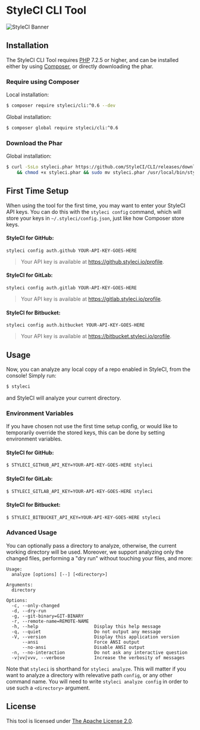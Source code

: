 # StyleCI CLI Tool

![StyleCI Banner](https://user-images.githubusercontent.com/2829600/72653462-e6dd0e80-3982-11ea-8d12-9cc1e5057af1.jpg)

## Installation

The StyleCI CLI Tool requires [PHP](https://php.net) 7.2.5 or higher, and can be installed either by using [Composer](https://getcomposer.org/), or directly downloading the phar.

### Require using Composer

Local installation:

```bash
$ composer require styleci/cli:^0.6 --dev
```

Global installation:

```bash
$ composer global require styleci/cli:^0.6
```

### Download the Phar

Global installation:

```bash
$ curl -SsLo styleci.phar https://github.com/StyleCI/CLI/releases/download/v0.6.0/styleci.phar \
    && chmod +x styleci.phar && sudo mv styleci.phar /usr/local/bin/styleci
```

## First Time Setup

When using the tool for the first time, you may want to enter your StyleCI API keys. You can do this with the `styleci config` command, which will store your keys in `~/.styleci/config.json`, just like how Composer store keys.

#### StyleCI for GitHub:

```
styleci config auth.github YOUR-API-KEY-GOES-HERE
```

> Your API key is available at https://github.styleci.io/profile.

#### StyleCI for GitLab:

```
styleci config auth.gitlab YOUR-API-KEY-GOES-HERE
```

> Your API key is available at https://gitlab.styleci.io/profile.

#### StyleCI for Bitbucket:

```
styleci config auth.bitbucket YOUR-API-KEY-GOES-HERE
```

> Your API key is available at https://bitbucket.styleci.io/profile.


## Usage

Now, you can analyze any local copy of a repo enabled in StyleCI, from the console! Simply run:

```bash
$ styleci
```

and StyleCI will analyze your current directory.

### Environment Variables

If you have chosen not use the first time setup config, or would like to temporarily override the stored keys, this can be done by setting environment variables.

#### StyleCI for GitHub:

```bash
$ STYLECI_GITHUB_API_KEY=YOUR-API-KEY-GOES-HERE styleci
```

#### StyleCI for GitLab:

```bash
$ STYLECI_GITLAB_API_KEY=YOUR-API-KEY-GOES-HERE styleci
```

#### StyleCI for Bitbucket:

```bash
$ STYLECI_BITBUCKET_API_KEY=YOUR-API-KEY-GOES-HERE styleci
```

### Advanced Usage

You can optionally pass a directory to analyze, otherwise, the current working directory will be used. Moreover, we support analyzing only the changed files, performing a "dry run" without touching your files, and more:

```
Usage:
  analyze [options] [--] [<directory>]

Arguments:
  directory

Options:
  -c, --only-changed
  -d, --dry-run
  -g, --git-binary=GIT-BINARY
  -r, --remote-name=REMOTE-NAME
  -h, --help                     Display this help message
  -q, --quiet                    Do not output any message
  -V, --version                  Display this application version
      --ansi                     Force ANSI output
      --no-ansi                  Disable ANSI output
  -n, --no-interaction           Do not ask any interactive question
  -v|vv|vvv, --verbose           Increase the verbosity of messages
```

Note that `styleci` is shorthand for `styleci analyze`. This will matter if you want to analyze a directory with relevative path `config`, or any other command name. You will need to write `styleci analyze config` in order to use such a `<directory>` argument.

## License

This tool is licensed under [The Apache License 2.0](LICENSE).
